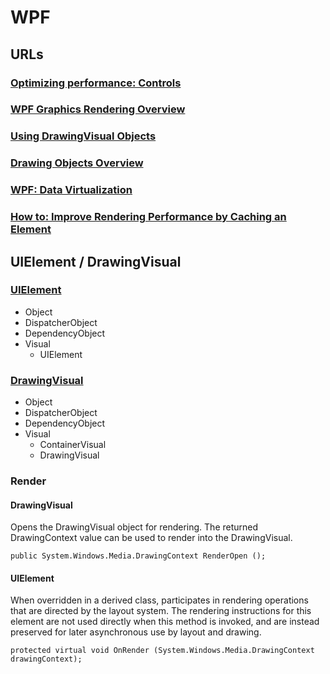 # WPF

## URLs

### [Optimizing performance: Controls](https://docs.microsoft.com/en-us/dotnet/desktop/wpf/advanced/optimizing-performance-controls?view=netframeworkdesktop-4.8)

### [WPF Graphics Rendering Overview](https://docs.microsoft.com/en-us/dotnet/desktop/wpf/graphics-multimedia/wpf-graphics-rendering-overview?view=netframeworkdesktop-4.8)
### [Using DrawingVisual Objects](https://docs.microsoft.com/en-us/dotnet/desktop/wpf/graphics-multimedia/using-drawingvisual-objects?view=netframeworkdesktop-4.8)

### [Drawing Objects Overview](https://docs.microsoft.com/en-us/dotnet/desktop/wpf/graphics-multimedia/drawing-objects-overview?view=netframeworkdesktop-4.8)

### [WPF: Data Virtualization](https://www.codeproject.com/Articles/34405/WPF-Data-Virtualization)

### [How to: Improve Rendering Performance by Caching an Element](https://docs.microsoft.com/en-us/dotnet/desktop/wpf/graphics-multimedia/how-to-improve-rendering-performance-by-caching-an-element?view=netframeworkdesktop-4.8)

## UIElement / DrawingVisual

### [UIElement](https://docs.microsoft.com/en-us/dotnet/api/system.windows.uielement?view=windowsdesktop-6.0)

- Object
- DispatcherObject
- DependencyObject
- Visual
  - UIElement

### [DrawingVisual](https://docs.microsoft.com/en-us/dotnet/api/system.windows.media.drawingvisual?view=windowsdesktop-6.0)

- Object
- DispatcherObject
- DependencyObject
- Visual
  - ContainerVisual
  - DrawingVisual

### Render

#### DrawingVisual

Opens the DrawingVisual object for rendering. The returned DrawingContext value can be used to render into the DrawingVisual.

	public System.Windows.Media.DrawingContext RenderOpen ();

#### UIElement

When overridden in a derived class, participates in rendering operations that are directed by the 
layout system. The rendering instructions for this element are not used directly when this method 
is invoked, and are instead preserved for later asynchronous use by layout and drawing.

	protected virtual void OnRender (System.Windows.Media.DrawingContext drawingContext);
